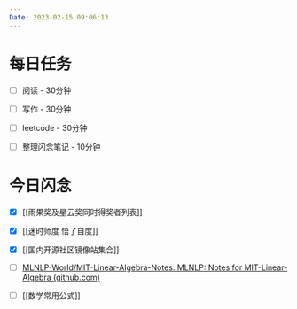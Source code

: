 ```yaml
---
Date: 2023-02-15 09:06:13
---
```


# 每日任务
- [ ] 阅读 - 30分钟
- [ ] 写作 - 30分钟
- [ ] leetcode - 30分钟
- [ ] 整理闪念笔记 - 10分钟


# 今日闪念
- [x] [[雨果奖及星云奖同时得奖者列表]]
- [x] [[迷时师度 悟了自度]]
- [x] [[国内开源社区镜像站集合]]
- [ ] [MLNLP-World/MIT-Linear-Algebra-Notes: MLNLP: Notes for MIT-Linear-Algebra (github.com)](https://github.com/MLNLP-World/MIT-Linear-Algebra-Notes)
- [ ] [[数学常用公式]]



